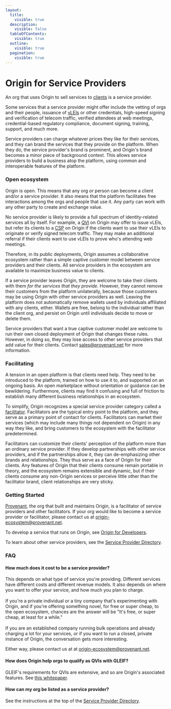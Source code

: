 ```yaml
---
layout:
  title:
    visible: true
  description:
    visible: false
  tableOfContents:
    visible: true
  outline:
    visible: true
  pagination:
    visible: true
---
```


# Origin for Service Providers

An org that uses Origin to sell services to [clients](../../glossary.md#client) is a service provider.&#x20;

Some services that a service provider might offer include the vetting of orgs and their people, issuance of [vLEIs](../../glossary.md#vlei) or other credentials, high-speed signing and verification of telecom traffic, verified attendees at web meetings, credential-based regulatory compliance, document signing, training, support, and much more.

Service providers can charge whatever prices they like for their services, and they can brand the services that they provide on the platform. When they do, the service provider's brand is prominent, and Origin's brand becomes a minor piece of background context. This allows service providers to build a business atop the platform, using common and interoperable features of the platform.   &#x20;

### Open ecosystem

Origin is open. This means that any org or person can become a client and/or a service provider. It also means that the platform facilitates free interactions among the orgs and people that use it. Any party can work with any other party to create and exchange value.

No service provider is likely to provide a full spectrum of identity-related services all by itself. For example, a [QVI](../../glossary.md#qvi-qualified-vlei-issuer) on Origin may offer to issue vLEIs, but refer its clients to a [CSP](../../glossary.md#csp-communications-service-provider) on Origin if the clients want to use their vLEIs to originate or verify signed telecom traffic. They may make an additional referral if their clients want to use vLEIs to prove who's attending web meetings.

Therefore, in its public deployments, Origin assumes a collaborative ecosystem rather than a simple captive customer model between service providers and their clients. All service providers in the ecosystem are available to maximize business value to clients.

If a service provider leaves Origin, they are welcome to take their clients with them _for the services that they provide_. However, they cannot remove their customers from the platform unilaterally, because those customers may be using Origin with other service providers as well. Leaving the platform does not automatically remove wallets used by individuals affiliated with any clients, either. Wallets are free, belong to the individual rather than the client org, and persist on Origin until individuals decide to move or delete them.

Service providers that want a true captive customer model are welcome to run their own closed deployment of Origin that changes these rules. However, in doing so, they may lose access to other service providers that add value for their clients. Contact [sales@provenant.net](mailto:sales@provenant.net?subject=closed+deployment+of+Origin) for more information.&#x20;

### Facilitating

A tension in an open platform is that clients need help. They need to be introduced to the platform, trained on how to use it to, and supported on an ongoing basis. An open marketplace without orientation or guidance can be bewildering. Furthermore, clients may find it confusing and full of friction to establish many different business relationships in an ecosystem.&#x20;

To simplify, Origin recognizes a special service provider category called a [facilitator](../../glossary.md#facilitator). Facilitators are the typical entry point to the platform, and they serve as a primary point of contact for clients. Facilitators can market their services (which may include many things not dependent on Origin) in any way they like, and bring customers to the ecosystem with the facilitator predetermined.

Facilitators can customize their clients' perception of the platform more than an ordinary service provider. If they develop partnerships with other service providers, and if the partnerships allow it, they can de-emphasizing other brands and relationships. They thus serve as a face of Origin for their clients. Any features of Origin that their clients consume remain portable in theory, and the ecosystem remains extensible and dynamic, but if their clients consume any non-Origin services or perceive little other than the facilitator brand, client relationships are very sticky.

### Getting Started

[Provenant](https://provenant.net), the org that built and maintains Origin, is a facilitator of service providers and other facilitators. If your org would like to become a service provider or facilitator, please contact us at [origin-ecosystem@provenant.net](mailto:origin-ecosystem@provenant.net).

To develop a service that runs on Origin, see [Origin for Developers](../developers.md).

To learn about other service providers, see the [Service Provider Directory](dir.md).

### FAQ

#### How much does it cost to be a service provider?

This depends on what type of service you're providing. Different services have different costs and different revenue models. It also depends on where you want to offer your service, and how much you plan to charge.\
\
If you're a private individual or a tiny company that's experimenting with Origin, and if you're offering something novel, for free or super cheap, to the open ecosystem, chances are the answer will be "It's free, or super cheap, at least for a while."\
\
If you are an established company running bulk operations and already charging a lot for your services, or if you want to run a closed, private instance of Origin, the conversation gets more interesting.

Either way, please contact us at at [origin-ecosystem@provenant.net](mailto:origin-ecosystem@provenant.net).

#### How does Origin help orgs to qualify as QVIs with GLEIF?

GLEIF's requirements for QVIs are extensive, and so are Origin's associated features. See [this whitepaper](https://docs.google.com/document/d/1EW5ohzLS3GKAGf6KVv9tpK-0kZ4CB-RUGxJyVGpWyrY/edit#heading=h.a5jg1qltixms).

#### How can my org be listed as a service provider?

See the instructions at the top of the [Service Provider Directory](dir.md).

